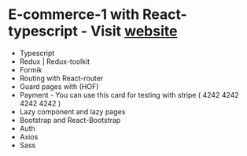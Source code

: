 # E-commerce-1 with React-typescript - Visit [website](https://e-commerce-1-react.onrender.com/)

- Typescript
- Redux | Redux-toolkit
- Formik
- Routing with React-router
- Guard pages with (HOF)
- Payment - You can use this card for testing with stripe ( 4242 4242 4242 4242 )
- Lazy component and lazy pages
- Bootstrap and React-Bootstrap
- Auth
- Axios
- Sass
